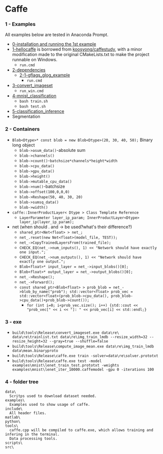 # Caffe
### 1 - Examples
All examples below are tested in Anaconda Prompt.
+ [0-installation and running the 1st example](0-caffe_cpu_installation.md)
+ [1-hellocaffe](1-hellocaffe) is borrowed from [koosyong/caffestudy](https://github.com/koosyong/caffestudy/), with a minor modification made to the original CMakeLists.txt to make the project runnable on Windows.
  + `run.cmd`
+ [2-dependencies](2-dependencies)
    + [2-1-gflags_glog_example](2-dependencies/2-1-gflags_glog_example)
      + `run.cmd`
+ [3-convert_imageset](3-convert_imageset)
  + `run_win.cmd`
+ [4-mnist_classification](4-mnist_classification)
  + `bash train.sh`
  + `bash test.sh`
+ [5-classification_inference](5-classification_inference)
+ Segmentation

### 2 - Containers
+ `Blob<Dtype>* const blob = new Blob<Dtype>(20, 30, 40, 50);` Binary long object
  + `blob->asum_data()`-absolute sum
  + `blob->channels()`
  + `blob->count()`-`batchsize*channels*height*width`
  + `blob->cpu_data()`
  + `blob->gpu_data()`
  + `blob->height()`
  + `blob->mutable_cpu_data()`
  + `blob->num()`-batchsize
  + `blob->offset(100,0,0,0)`
  + `blob->Reshape(50, 40, 30, 20)`
  + `blob->sumsq_data()`
  + `blob->width()`
+ `caffe::InnerProductLayer< Dtype > Class Template Reference`
  + `LayerParameter layer_ip_param; InnerProductLayer<Dtype> layer_ip(layer_ip_param);`
+ net (when should . and -> be used?what's their difference?)
  + `shared_ptr<Net<float> > net_;`
  + `net_.reset(new Net<float>(model_file, TEST));`
  + `net_->CopyTrainedLayersFrom(trained_file);`
  + `CHECK_EQ(net_->num_inputs(), 1) << "Network should have exactly one input.";`
  + `CHECK_EQ(net_->num_outputs(), 1) << "Network should have exactly one output.";`
  + `Blob<float>* input_layer = net_->input_blobs()[0];`
  + `Blob<float>* output_layer = net_->output_blobs()[0];`
  + `net_->Reshape();`
  + `net_->Forward();`
  + `const shared_ptr<Blob<float> > prob_blob = net_->blob_by_name("prob"); std::vector<float> prob_vec = std::vector<float>(prob_blob->cpu_data(), prob_blob->cpu_data()+prob_blob->count());`
    + `for (int i=0; i<prob_vec.size(); i++) {std::cout << "prob_vec[" << i << "]: " << prob_vec[i] << std::endl;}`
### 3 - exe
+ `build\tools\Release\convert_imageset.exe data\re\ data\re\trainlist.txt data\re\img_train_lmdb --resize_width=32 --resize_height=32 --gray=true --shuffle=false`
+ `build\tools\Release\compute_image_mean.exe data\re\img_train_lmdb data\mean.binaryproto`
+ `build\tools\Release\caffe.exe train -solver=data\re\solver.prototxt`
+ `build\tools\Release\caffe.exe test -model examples\mnist\lenet_train_test.prototxt -weights examples\mnist\lenet_iter_10000.caffemodel -gpu 0 -iterations 100`

### 4 - folder tree
```
data\
  Scritps used to download dataset needed.
examples\
  Examples used to show usage of caffe.
include\
  All header files.
matlab\
python\
tools\
  caffe.cpp will be compiled to caffe.exe, which allows training and infering in the terminal.
  Data processing tools.
scripts\
src\
```